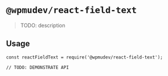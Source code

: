 # `@wpmudev/react-field-text`

> TODO: description

## Usage

```
const reactFieldText = require('@wpmudev/react-field-text');

// TODO: DEMONSTRATE API
```
